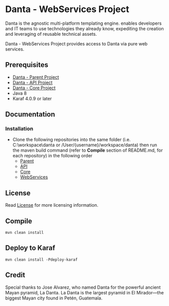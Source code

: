 # Danta - WebServices Project

Danta is the agnostic multi-platform templating engine. enables developers and IT teams to use technologies they already know, expediting the creation and leveraging of reusable technical assets.

Danta - WebServices Project provides access to Danta via pure web services.

## Prerequisites

 * [Danta - Parent Project](https://github.com/DantaFramework/Parent)
 * [Danta - API Project](https://github.com/DantaFramework/API)
 * [Danta - Core Project](https://github.com/DantaFramework/Core)
 * Java 8
 * Karaf 4.0.9 or later

## Documentation

### Installation

   * Clone the following repositories into the same folder (i.e. C:\workspace\danta or /User/{username}/workspace/danta)
   then run the maven build command (refer to **Compile** section of README.md, for each repository) in the following order
     * [Parent](https://github.com/DantaFramework/Parent)
     * [API](https://github.com/DantaFramework/API)
     * [Core](https://github.com/DantaFramework/Core)
     * [WebServices](https://github.com/DantaFramework/WebServices)

## License

Read [License](LICENSE) for more licensing information.

## Compile

    mvn clean install

## Deploy to Karaf

    mvn clean install -Pdeploy-karaf

## Credit

Special thanks to Jose Alvarez, who named Danta for the powerful ancient Mayan pyramid, La Danta.
La Danta is the largest pyramid in El Mirador—the biggest Mayan city found in Petén, Guatemala.